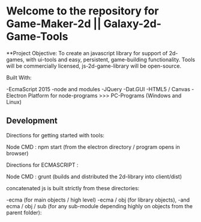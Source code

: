 # Welcome to the repository for Game-Maker-2d || Galaxy-2d-Game-Tools

**Project Objective: To create an javascript library for support of 2d-games, with ui-tools and easy,
persistent, game-building functionality. Tools will be commercially licensed, js-2d-game-library
 will be open-source.

Built With:

-EcmaScript 2015
-node and modules
-JQuery
-Dat.GUI
-HTML5 / Canvas
-Electron Platform for node-programs >>> PC-Programs (Windows and Linux)

## Development

Directions for getting started with tools:

Node CMD : npm start (from the electron directory / program opens in browser)

Directions for ECMASCRIPT :

Node CMD : grunt (builds and distributed the 2d-library into client/dist)

concatenated js is built strictly from these directories:

 -ecma (for main objects / high level)
 -ecma / obj (for library objects),
 -and ecma / obj / sub (for any sub-module depending highly on objects from the parent folder):

